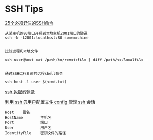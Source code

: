 # SSH Tips

[25个必须记住的SSH命令](http://www.cnblogs.com/weafer/archive/2011/06/10/2077852.html)

	从某主机的80端口开启到本地主机2001端口的隧道
	ssh -N -L2001:localhost:80 somemachine


	比较远程和本地文件

	ssh user@host cat /path/to/remotefile | diff /path/to/localfile –
	
	
	通过SSH运行复杂的远程shell命令

	ssh host -l user $(<cmd.txt)
	
	
	

[ssh 免密码登录](http://chenlb.iteye.com/blog/211809)

	
	

[利用 ssh 的用户配置文件 config 管理 ssh 会话](http://dhq.me/use-ssh-config-manage-ssh-session)


	Host    别名
    HostName        主机名
    Port            端口
    User            用户名
    IdentityFile    密钥文件的路径